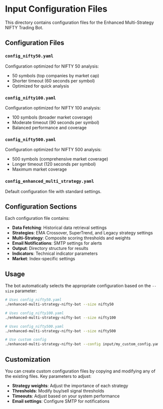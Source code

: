 # Input Configuration Files

This directory contains configuration files for the Enhanced Multi-Strategy NIFTY Trading Bot.

## Configuration Files

### `config_nifty50.yaml`
Configuration optimized for NIFTY 50 analysis:
- 50 symbols (top companies by market cap)
- Shorter timeout (60 seconds per symbol)
- Optimized for quick analysis

### `config_nifty100.yaml`
Configuration optimized for NIFTY 100 analysis:
- 100 symbols (broader market coverage)
- Moderate timeout (90 seconds per symbol)
- Balanced performance and coverage

### `config_nifty500.yaml`
Configuration optimized for NIFTY 500 analysis:
- 500 symbols (comprehensive market coverage)
- Longer timeout (120 seconds per symbol)
- Maximum market coverage

### `config_enhanced_multi_strategy.yaml`
Default configuration file with standard settings.

## Configuration Sections

Each configuration file contains:

- **Data Fetching**: Historical data retrieval settings
- **Strategies**: EMA Crossover, SuperTrend, and Legacy strategy settings
- **Multi-Strategy**: Composite scoring thresholds and weights
- **Email Notifications**: SMTP settings for alerts
- **Output**: Directory structure for results
- **Indicators**: Technical indicator parameters
- **Market**: Index-specific settings

## Usage

The bot automatically selects the appropriate configuration based on the `--size` parameter:

```bash
# Uses config_nifty50.yaml
./enhanced-multi-strategy-nifty-bot --size nifty50

# Uses config_nifty100.yaml  
./enhanced-multi-strategy-nifty-bot --size nifty100

# Uses config_nifty500.yaml
./enhanced-multi-strategy-nifty-bot --size nifty500

# Use custom config
./enhanced-multi-strategy-nifty-bot --config input/my_custom_config.yaml
```

## Customization

You can create custom configuration files by copying and modifying any of the existing files. Key parameters to adjust:

- **Strategy weights**: Adjust the importance of each strategy
- **Thresholds**: Modify buy/sell signal thresholds
- **Timeouts**: Adjust based on your system performance
- **Email settings**: Configure SMTP for notifications